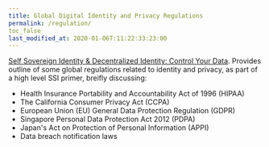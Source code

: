 ```yaml
---
title: Global Digital Identity and Privacy Regulations
permalink: /regulation/
toc_false
last_modified_at: 2020-01-06T:11:22:33:23:00
---
```


[Self Sovereign Identity & Decentralized Identity: Control Your Data](https://dragonchain.com/blog/decentralized-identity-self-sovereign-identity-explained/#toc_15). Provides outline of some global regulations related to identity and privacy, as part of a high level SSI primer, breifly discussing:
  * Health Insurance Portability and Accountability Act of 1996 (HIPAA)
  * The California Consumer Privacy Act (CCPA)
  * European Union (EU) General Data Protection Regulation (GDPR) 
  * Singapore Personal Data Protection Act 2012 (PDPA)
  * Japan's Act on Protection of Personal Information (APPI)
  * Data breach notification laws
